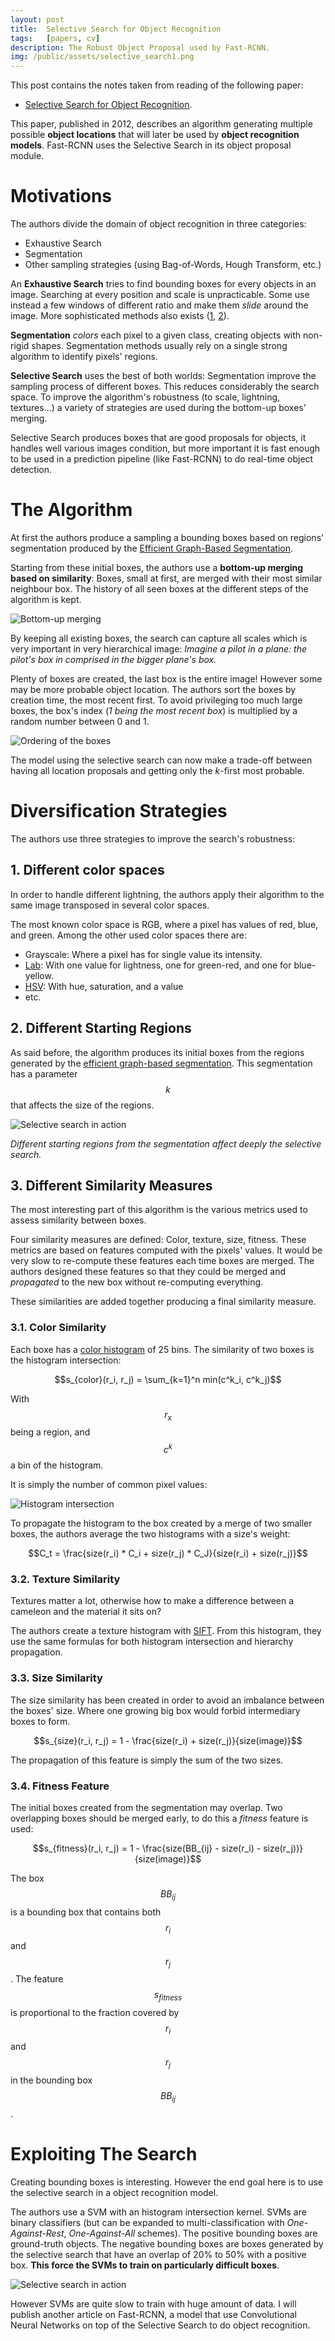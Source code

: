 ```yaml
---
layout: post
title:  Selective Search for Object Recognition
tags:   [papers, cv]
description: The Robust Object Proposal used by Fast-RCNN.
img: /public/assets/selective_search1.png
---
```


This post contains the notes taken from reading of the following paper:

- [Selective Search for Object Recognition](http://www.huppelen.nl/publications/selectiveSearchDraft.pdf).

This paper, published in 2012, describes an algorithm generating multiple
possible **object locations** that will later be used by **object recognition
models**. Fast-RCNN uses the Selective Search in its object proposal module.

# Motivations

The authors divide the domain of object recognition in three categories:

- Exhaustive Search
- Segmentation
- Other sampling strategies (using Bag-of-Words, Hough Transform, etc.)

An **Exhaustive Search** tries to find bounding boxes for every objects in an
image. Searching at every position and scale is unpracticable. Some use instead
a few windows of different ratio and make them *slide* around the image. More
sophisticated methods also exists ([1](https://cs.brown.edu/~pff/papers/lsvm-pami.pdf),
[2](https://pdfs.semanticscholar.org/5be0/610861ffd6782adaa70cc16fcc0610ad1c86.pdf)).

**Segmentation** *colors* each pixel to a given class, creating objects
with non-rigid shapes. Segmentation methods usually rely on a single strong
algorithm to identify pixels' regions.

**Selective Search** uses the best of both worlds: Segmentation improve the
sampling process of different boxes. This reduces considerably the search space.
To improve the algorithm's robustness (to scale, lightning, textures...) a
variety of strategies are used during the bottom-up boxes' merging.

Selective Search produces boxes that are good proposals for objects, it handles
well various images condition, but more important it is fast enough to be used
in a prediction pipeline (like Fast-RCNN) to do real-time object detection.

# The Algorithm

At first the authors produce a sampling a bounding boxes based on regions'
segmentation produced by the [Efficient Graph-Based Segmentation](https://arthurdouillard.com/2018/03/07/efficient-graph-based-segmentation/).

Starting from these initial boxes, the authors use a **bottom-up merging based on
similarity**: Boxes, small at first, are merged with their most similar
neighbour box. The history of all seen boxes at the different steps of the
algorithm is kept.

![Bottom-up merging](/public/assets/selective_search_merging.svg)

By keeping all existing boxes, the search can capture all scales which is very
important in very hierarchical image: *Imagine a pilot in a plane: the pilot's
box in comprised in the bigger plane's box.*

Plenty of boxes are created, the last box is the entire image! However some may
be more probable object location. The authors sort the boxes by creation time,
the most recent first. To avoid privileging too much large boxes, the box's index
(*1 being the most recent box*) is multiplied by a random number between 0 and 1.

![Ordering of the boxes](/public/assets/selective_search_rank.svg)

The model using the selective search can now make a trade-off between having all
location proposals and getting only the *k*-first most probable.

# Diversification Strategies

The authors use three strategies to improve the search's robustness:

## 1. Different color spaces

In order to handle different lightning, the authors apply their algorithm to
the same image transposed in several color spaces.

The most known color space is RGB, where a pixel has values of red, blue, and
green. Among the other used color spaces there are:

- Grayscale: Where a pixel has for single value its intensity.
- [Lab](https://en.wikipedia.org/wiki/Lab_color_space): With one value for
lightness, one for green-red, and one for blue-yellow.
- [HSV](https://en.wikipedia.org/wiki/HSL_and_HSV): With hue, saturation, and a value
- etc.

## 2. Different Starting Regions

As said before, the algorithm produces its initial boxes from the regions generated
by the [efficient graph-based segmentation](https://arthurdouillard.com/2018/03/07/efficient-graph-based-segmentation/).
This segmentation has a parameter $$k$$ that affects the size of the regions.

![Selective search in action](/public/assets/selective_search1.png)

*Different starting regions from the segmentation affect deeply the selective
search.*

## 3. Different Similarity Measures

The most interesting part of this algorithm is the various metrics used to assess
similarity between boxes.

Four similarity measures are defined: Color, texture, size, fitness. These metrics
are based on features computed with the pixels' values. It would be very slow
to re-compute these features each time boxes are merged. The authors designed
these features so that they could be merged and *propagated* to the new box
without re-computing everything.

These similarities are added together producing a final similarity measure.

### 3.1. Color Similarity

Each boxe has a [color histogram](https://en.wikipedia.org/wiki/Color_histogram)
of 25 bins. The similarity of two boxes is the histogram intersection:

$$s_{color}(r_i, r_j) = \sum_{k=1}^n min(c^k_i, c^k_j)$$

With $$r_x$$ being a region, and $$c^k$$ a bin of the histogram.

It is simply the number of common pixel values:

![Histogram intersection](/public/assets/histogram_intersection.svg)

To propagate the histogram to the box created by a merge of two smaller boxes,
the authors average the two histograms with a size's weight:

$$C_t = \frac{size(r_i) * C_i + size(r_j) * C_J}{size(r_i) + size(r_j)}$$

### 3.2. Texture Similarity

Textures matter a lot, otherwise how to make a difference between a cameleon
and the material it sits on?

The authors create a texture histogram with
[SIFT](https://en.wikipedia.org/wiki/Scale-invariant_feature_transform). From
this histogram, they use the same formulas for both histogram intersection and
hierarchy propagation.

### 3.3. Size Similarity

The size similarity has been created in order to avoid an imbalance between
the boxes' size. Where one growing big box would forbid intermediary boxes to
form.

$$s_{size}(r_i, r_j) = 1 - \frac{size(r_i) + size(r_j)}{size(image)}$$

The propagation of this feature is simply the sum of the two sizes.

### 3.4. Fitness Feature

The initial boxes created from the segmentation may overlap. Two overlapping
boxes should be merged early, to do this a *fitness* feature is used:

$$s_{fitness}(r_i, r_j) = 1 - \frac{size(BB_{ij} - size(r_i) - size(r_j))}{size(image)}$$

The box $$BB_{ij}$$ is a bounding box that contains both $$r_i$$ and $$r_j$$.
The feature $$s_{fitness}$$ is proportional to the fraction covered by $$r_i$$
and $$r_j$$ in the bounding box $$BB_{ij}$$.

# Exploiting The Search

Creating bounding boxes is interesting. However the end goal here is to use the
selective search in a object recognition model.

The authors use a SVM with an histogram intersection kernel. SVMs are binary
classifiers (but can be expanded to multi-classification with *One-Against-Rest*,
*One-Against-All* schemes). The positive bounding boxes are ground-truth
objects. The negative bounding boxes are boxes generated by the selective search
that have an overlap of 20% to 50% with a positive box. **This force the SVMs
to train on particularly difficult boxes**.

![Selective search in action](/public/assets/selective_search2.png)


However SVMs are quite slow to train with huge amount of data. I will publish
another article on Fast-RCNN, a model that use Convolutional Neural Networks on top
of the Selective Search to do object recognition.
